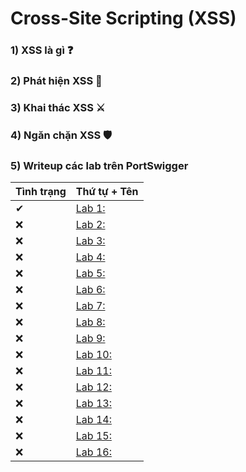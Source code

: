 # Cross-Site Scripting (XSS)

### 1) XSS là gì ❓

### 2) Phát hiện XSS 🔎

### 3) Khai thác XSS ⚔

### 4) Ngăn chặn XSS 🛡

### 5) Writeup các lab trên PortSwigger

| Tình trạng | Thứ tự + Tên |
|-|-|
| ✔ | [Lab 1: ]() |
| ❌ | [Lab 2: ]() |
| ❌ | [Lab 3: ]() |
| ❌ | [Lab 4: ]() |
| ❌ | [Lab 5: ]() |
| ❌ | [Lab 6: ]() |
| ❌ | [Lab 7: ]() |
| ❌ | [Lab 8: ]() |
| ❌ | [Lab 9: ]() |
| ❌ | [Lab 10: ]() |
| ❌ | [Lab 11: ]() |
| ❌ | [Lab 12: ]() |
| ❌ | [Lab 13: ]() |
| ❌ | [Lab 14: ]() |
| ❌ | [Lab 15: ]() |
| ❌ | [Lab 16: ]() |
